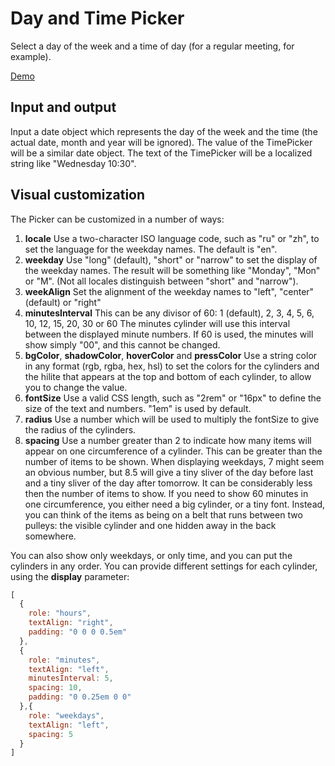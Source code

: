 # Day and Time Picker

Select a day of the week and a time of day (for a regular meeting, for example).

[Demo](https://funforks.github.io/day-picker)

## Input and output
Input a date object which represents the day of the week and the time (the actual date, month and year will be ignored). The value of the TimePicker will be a similar date object. The text of the TimePicker will be a localized string like "Wednesday 10:30".

## Visual customization
The Picker can be customized in a number of ways:
1. **locale**
   Use a two-character ISO language code, such as "ru" or "zh", to set the language for the weekday names. The default is "en".
2. **weekday**
   Use "long" (default), "short" or "narrow" to set the display of the weekday names. The result will be something like "Monday", "Mon" or "M". (Not all locales distinguish between "short" and "narrow").
3. **weekAlign**
   Set the alignment of the weekday names to "left", "center" (default) or "right"
4. **minutesInterval**
   This can be any divisor of 60:
   1 (default), 2, 3, 4, 5, 6, 10, 12, 15, 20, 30 or 60
   The minutes cylinder will use this interval between the displayed minute numbers. If 60 is used, the minutes will show simply "00", and this cannot be changed.
5. **bgColor**, **shadowColor**, **hoverColor** and **pressColor**
   Use a string color in any format (rgb, rgba, hex, hsl) to set the colors for the cylinders and the hilite that appears at the top and bottom of each cylinder, to allow you to change the value.
6. **fontSize**
   Use a valid CSS length, such as "2rem" or "16px" to define the
   size of the text and numbers. "1em" is used by default.
7. **radius**
   Use a number which will be used to multiply the fontSize to give the radius of the cylinders.
8. **spacing**
   Use a number greater than 2 to indicate how many items will appear on one circumference of a cylinder.
   This can be greater than the number of items to be shown. When displaying weekdays, 7 might seem an obvious number, but 8.5 will give a tiny sliver of the day before last and a tiny sliver of the day after tomorrow.
   It can be considerably less then the number of items to show. If you need to show 60 minutes in one circumference, you either need a big cylinder, or a tiny font. Instead, you can think of the items as being on a belt that runs between two pulleys: the visible cylinder and one hidden away in the back somewhere.

You can also show only weekdays, or only time, and you can put the cylinders in any order. You can provide different settings for each cylinder, using the **display** parameter:
```js
[
  {
    role: "hours",
    textAlign: "right",
    padding: "0 0 0 0.5em"
  },
  {
    role: "minutes",
    textAlign: "left",
    minutesInterval: 5,
    spacing: 10,
    padding: "0 0.25em 0 0"
  },{
    role: "weekdays",
    textAlign: "left",
    spacing: 5
  }
]
```

